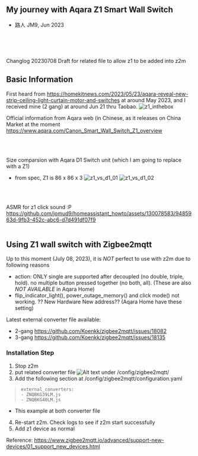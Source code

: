 ## My journey with Aqara Z1 Smart Wall Switch

- 路人 JM9, Jun 2023

<br />
<br />
<br />

Changlog
20230708 Draft for related file to allow z1 to be added into z2m

## Basic Information
First heard from https://homekitnews.com/2023/05/23/aqara-reveal-new-strip-ceiling-light-curtain-motor-and-switches at around May 2023, and I received mine (2 gang) at around Jun 21 thru Taobao.
![z1_inthebox](https://github.com/jomud9/homeassistant_howto/assets/130078583/961e28bf-ff91-4f53-8518-a1c74aa97f49)

Official information from Aqara web (in Chinese, as it releases on China Market at the moment
https://www.aqara.com/Canon_Smart_Wall_Switch_Z1_overview

<br />
<br />

Size comparsion with Aqara D1 Switch unit (which I am going to replace with a Z1) 
- from spec, Z1 is 86 x 86 x 3
![z1_vs_d1_01](https://github.com/jomud9/homeassistant_howto/assets/130078583/c35ff653-2213-4db0-8b51-1ee2299f0e4b) ![z1_vs_d1_02](https://github.com/jomud9/homeassistant_howto/assets/130078583/c6ebf994-b01c-484c-987a-1032561fdc9d)
<br />
<br />

ASMR for z1 click sound :P
https://github.com/jomud9/homeassistant_howto/assets/130078583/9485963d-9fb3-452c-abc6-d7d491df07f9
<br />
<br />

## Using Z1 wall switch with Zigbee2mqtt
Up to this moment (July 08, 2023), it is *NOT* perfect to use with z2m due to following reasons 
- action: ONLY single are supported after decoupled (no double, triple, hold). no multiple button pressed together (no both, all). (These are also *NOT AVAILABLE* in Aqara Home)
- flip_indicator_light(), power_outage_memory() and click mode() not working. ?? New Hardware New address?? (Aqara Home have these setting)


Latest external converter file available:
- 2-gang https://github.com/Koenkk/zigbee2mqtt/issues/18082
- 3-gang https://github.com/Koenkk/zigbee2mqtt/issues/18135

### Installation Step
1. Stop z2m
2. put related converter file ![Alt text](<IMAGE 2023-07-08 18:40:23.jpg>) under /config/zigbee2mqtt/
3. Add the following section at /config/zigbee2mqtt/configuration.yaml
>`external_converters:` <br />
> `- ZNQBKG39LM.js`<br />
> `- ZNQBKG40LM.js`
- This example at both converter file
4. Re-start z2m. Check logs to see if z2m start successfully
5. Add z1 device as normal


Reference: https://www.zigbee2mqtt.io/advanced/support-new-devices/01_support_new_devices.html
